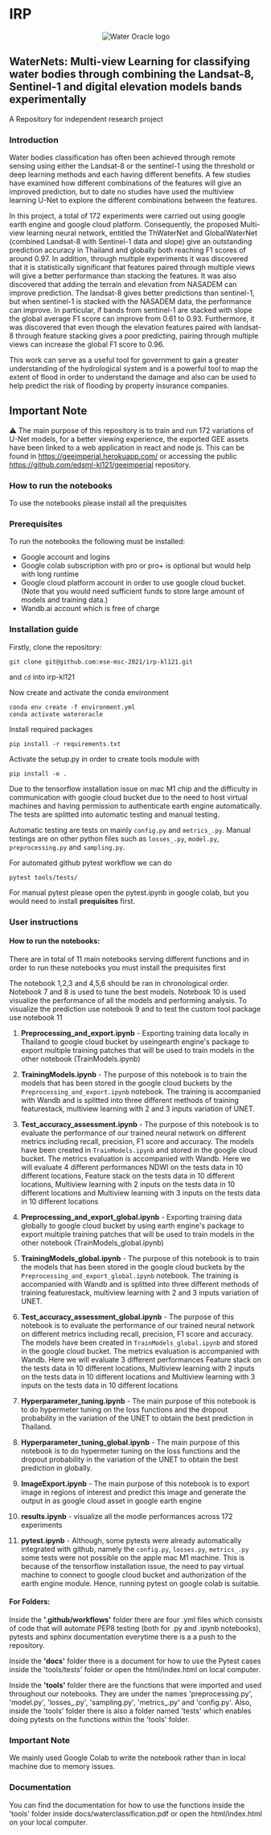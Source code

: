 # IRP

<p align="center">
  <img src="https://user-images.githubusercontent.com/90031508/183531098-494a5819-7714-4f72-8ff8-d038982eb5f0.png" alt="Water Oracle logo"/>
</p>

## WaterNets: Multi-view Learning for classifying water bodies through combining the Landsat-8, Sentinel-1 and digital elevation models bands experimentally

A Repository for independent research project

### Introduction

Water bodies classification has often been achieved through remote sensing using either the Landsat-8 or the sentinel-1 using the threshold or deep learning methods and each having different benefits. A few studies have examined how different combinations of the features will give an improved prediction, but to date no studies have used the multiview learning U-Net to explore the different combinations between the features. 

In this project, a total of 172 experiments were carried out using google earth engine and google cloud platform. Consequently, the proposed Multi-view learning neural network, entitled the ThWaterNet and GlobalWaterNet (combined Landsat-8 with Sentinel-1 data and slope) give an outstanding prediction accuracy in Thailand and globally both reaching F1 scores of around 0.97. In addition, through multiple experiments it was discovered that it is statistically significant that features paired through multiple views will give a better performance than stacking the features. It was also discovered that adding the terrain and elevation from NASADEM can improve prediction. The landsat-8 gives better predictions than sentinel-1, but when sentinel-1 is stacked with the NASADEM data, the performance can improve. In particular, if bands from sentinel-1 are stacked with slope the global average F1 score can improve from 0.61 to 0.93. Furthermore, it was discovered that even though the elevation features paired with landsat-8 through feature stacking gives a poor predicting, pairing through multiple views can increase the global F1 score to 0.96. 

This work can serve as a useful tool for government to gain a greater understanding of the hydrological system and is a powerful tool to map the extent of flood in order to understand the damage and also can be used to help predict the risk of flooding by property insurance companies.

## Important Note

⚠️ The main purpose of this repository is to train and run 172 variations of U-Net models, for a better viewing experience, the exported GEE assets have been linked to a web application in react and node js. This can be found in https://geeimperial.herokuapp.com/ or accessing the public https://github.com/edsml-kl121/geeimperial repository.

### How to run the notebooks
To use the notebooks please install all the prequisites

### Prerequisites
To run the notebooks the following must be installed:

- Google account and logins
- Google colab subscription with pro or pro+ is optional but would help with long runtime
- Google cloud platform account in order to use google cloud bucket. (Note that you would need sufficient funds to store large amount of models and training data.)
- Wandb.ai account which is free of charge


### Installation guide
Firstly, clone the repository:
```
git clone git@github.com:ese-msc-2021/irp-kl121.git
```
and `cd` into irp-kl121

Now create and activate the conda environment
```
conda env create -f environment.yml
conda activate wateroracle
```

Install required packages
```
pip install -r requirements.txt
```

Activate the setup.py in order to create tools module with
```
pip install -e .
```

Due to the tensorflow installation issue on mac M1 chip and the difficulty in communication with google cloud bucket due to the need to host virtual machines and having permission to authenticate earth engine automatically. The tests are splitted into automatic testing and manual testing. 

Automatic testing are tests on mainly `config.py` and `metrics_.py`. Manual testings are on other python files such as `losses_.py`, `model.py`, `preprocessing.py` and `sampling.py`.

For automated github pytest workflow we can do
```
pytest tools/tests/
```

For manual pytest please open the pytest.ipynb in google colab, but you would need to install <b>prequisites</b> first.

### User instructions
#### How to run the notebooks:
There are in total of 11 main notebooks serving different functions and in order to run these notebooks you must install the prequisites first

The notebook 1,2,3 and 4,5,6 should be ran in chronological order. Notebook 7 and 8 is used to tune the best models. Notebook 10 is used visualize the
performance of all the models and performing analysis. To visualize the prediction use notebook 9 and to test the custom tool package use notebook 11

1. <b>Preprocessing_and_export.ipynb</b> - Exporting training data locally in Thailand to google cloud bucket by useingearth engine's package to export multiple training patches that will be used to train models in the other notebook (TrainModels.ipynb)
2. <b>TrainingModels.ipynb</b> - The purpose of this notebook is to train the models that has been stored in the google cloud buckets by the `Preprocessing_and_export.ipynb` notebook. The training is accompanied with Wandb and is splitted into three different methods of training featurestack, multiview learning with 2 and 3 inputs variation of UNET.
3. <b>Test_accuracy_assessment.ipynb</b> - The purpose of this notebook is to evaluate the performance of our trained neural network on different metrics including recall, precision, F1 score and accuracy. The models have been created in `TrainModels.ipynb` and stored in the google cloud bucket. The metrics evaluation is accompanied with Wandb. Here we will evaluate 4 different performances NDWI on the tests data in 10 different locations, Feature stack on the tests data in 10 different locations, Multiview learning with 2 inputs on the tests data in 10 different locations and Multiview learning with 3 inputs on the tests data in 10 different locations


4. <b>Preprocessing_and_export_global.ipynb</b> - Exporting training data globally to google cloud bucket by using earth engine's package to export multiple training patches that will be used to train models in the other notebook (TrainModels_global.ipynb)
5. <b>TrainingModels_global.ipynb</b> - The purpose of this notebook is to train the models that has been stored in the google cloud buckets by the `Preprocessing_and_export_global.ipynb` notebook. The training is accompanied with Wandb and is splitted into three different methods of training featurestack, multiview learning with 2 and 3 inputs variation of UNET.
6. <b>Test_accuracy_assessment_global.ipynb</b> - The purpose of this notebook is to evaluate the performance of our trained neural network on different metrics including recall, precision, F1 score and accuracy. The models have been created in `TrainModels_global.ipynb` and stored in the google cloud bucket. The metrics evaluation is accompanied with Wandb. Here we will evaluate 3 different performances Feature stack on the tests data in 10 different locations, Multiview learning with 2 inputs on the tests data in 10 different locations and Multiview learning with 3 inputs on the tests data in 10 different locations

7. <b>Hyperparameter_tuning.ipynb</b> - The main purpose of this notebook is to do hypermeter tuning on the loss functions and the dropout probability in the variation of the UNET to obtain the best prediction in Thailand. 

8. <b>Hyperparameter_tuning_global.ipynb</b> - The main purpose of this notebook is to do hypermeter tuning on the loss functions and the dropout probability in the variation of the UNET to obtain the best prediction in globally. 

9. <b>ImageExport.ipynb</b> - The main purpose of this notebook is to export image in regions of interest and predict this image and generate the output in as google cloud asset in google earth engine

10. <b>results.ipynb</b> - visualize all the modle performances across 172 experiments

11. <b>pytest.ipynb</b> - Although, some pytests were already automatically integrated with github, namely the `config.py`, `losses.py`, `metrics_.py` some tests were not possible on the apple mac M1 machine. This is because of the tensorflow installation issue, the need to pay virtual machine to connect to google cloud bucket and authorization of the earth engine module. Hence, running pytest on google colab is suitable.



#### For Folders:

Inside the <b>'.github/workflows'</b> folder there are four .yml files which consists of code that will automate PEP8 testing (both for .py and .ipynb notebooks), pytests and sphinx documentation everytime there is a a push to the repository.

Inside the <b>'docs'</b> folder there is a document for how to use the Pytest cases inside the 'tools/tests' folder or open the html/index.html on local computer. 

Inside the <b>'tools'</b> folder there are the functions that were imported and used throughout our notebooks. They are under the names 'preprocessing.py', 'model.py', 'losses_.py', 'sampling.py', 'metrics_.py' and 'config.py'. Also, inside the 'tools' folder there is also a folder named 'tests' which enables doing pytests on the functions within the 'tools' folder.





### Important Note
We mainly used Google Colab to write the notebook rather than in local machine due to memory issues.  

### Documentation
You can find the documentation for how to use the functions inside the 'tools' folder inside docs/waterclassification.pdf or open the html/index.html on your local computer. 

